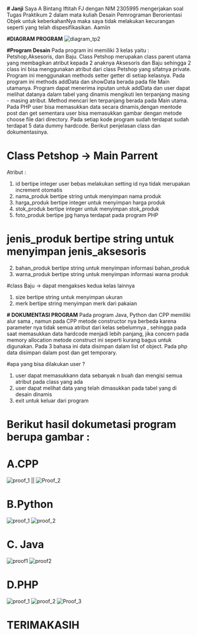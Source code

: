 **# Janji**
Saya A Bintang Iftitah FJ dengan NIM 2305995 mengerjakan soal Tugas Praktikum 2 dalam mata kuliah Desain Pemrograman Berorientasi Objek untuk keberkahanNya maka saya tidak melakukan kecurangan seperti yang telah dispesifikasikan. Aamiin


**#DIAGRAM PROGRAM**
![diagram_tp2](https://github.com/user-attachments/assets/19fce52a-6ff9-48d2-a54a-e3a1ed73592c)

**#Program Desain**
  Pada program ini memiliki 3 kelas yaitu : Petshop,Aksesoris, dan Baju. Class Petshop merupakan class parent utama yang membagikan atribut kepada 2 anaknya Aksesoris dan Baju sehingga 2 class ini bisa menggunakan atribut dari class Petshop yang sifatnya private. Program ini menggunakan methods setter getter di setiap kelasnya. Pada program ini methods addData dan showData berada pada file Main utamanya. Program dapat menerima inputan untuk addData dan user dapat melihat datanya dalam tabel yang dinamis mengikuti len terpanjang masing - masing atribut. Method mencari len terpanjang berada pada Main utama. 
  Pada PHP user bisa memasukkan data secara dinamis,dengan mentode post dan get sementara user bisa memasukkan gambar dengan metode choose file dari directory.
  Pada setiap kode program sudah terdapat sudah terdapat 5 data dummy hardcode. Berikut penjelasan class dan dokumentasinya.


# Class Petshop -> Main Parrent
Atribut :
1. id bertipe integer user bebas melakukan setting id nya tidak merupakan increment otomatis
2. nama_produk bertipe string untuk menyimpan nama produk
3. harga_produk bertipe integer untuk menyimpan harga produk
4. stok_produk bertipe integer untuk menyimpan stok_produk
5. foto_produk bertipe jpg hanya terdapat pada program PHP

#  jenis_produk bertipe string untuk menyimpan jenis_aksesoris
2. bahan_produk bertipe string untuk menyimpan informasi bahan_produk
3. warna_produk bertipe string untuk menyimpan informasi warna produk

#class Baju -> dapat mengakses kedua kelas lainnya
1. size bertipe string untuk menyimpan ukuran
2. merk bertipe string menyimpan merk dari pakaian

**# DOKUMENTASI PROGRAM**
Pada program Java, Python dan CPP memiliki alur sama  , namun pada CPP metode constructor nya berbeda karena parameter nya tidak semua atribut dari kelas sebelumnya , sehingga pada saat memasukkan data hardcode menjadi lebih panjang, jika concern pada memory allocation metode construct ini seperti kurang bagus untuk digunakan. Pada 3 bahasa ini data disimpan dalam list of object. Pada php data disimpan dalam post dan get temporary.

#apa yang bisa dilakukan user ?
1. user dapat memasukkann data sebanyak n buah dan mengisi semua atribut pada class yang ada
2. user dapat melihat data yang telah dimasukkan pada tabel yang di desain dinamis
3. exit untuk keluar dari program

# Berikut hasil dokumetasi program berupa gambar :

# A.CPP
![proof_1](https://github.com/user-attachments/assets/971a9810-6635-43b5-8cb9-30bf2055df59) || ![Proof_2](https://github.com/user-attachments/assets/a6e1e519-73bb-4d52-b430-33584c64f272)

# B.Python
![proof_1](https://github.com/user-attachments/assets/40aa16f8-b8d7-4c91-9089-f2b79fbaac98)
![proof_2](https://github.com/user-attachments/assets/20e06762-3300-42e1-94b3-32b91f0be4e0)

# C. Java
![proof1](https://github.com/user-attachments/assets/8dbde20e-379b-4466-9d81-03bd0dd16b79)
![proof2](https://github.com/user-attachments/assets/2ffd5419-8237-4142-8c2d-c0d31b80c730)

# D.PHP
![proof_1](https://github.com/user-attachments/assets/c9fae818-f648-40b9-a895-b5b2d28909ee)
![proof_2](https://github.com/user-attachments/assets/dad89b67-964e-4933-be55-c20b2f0d2e2d)
![Proof_3](https://github.com/user-attachments/assets/6fc21fd9-5dc9-416c-a55e-23378ddb7176)


# TERIMAKASIH 








